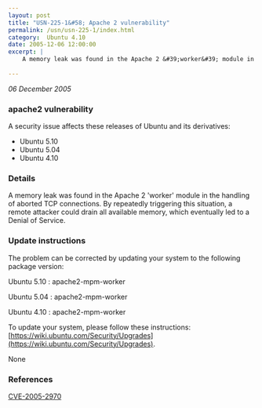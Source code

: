 ```yaml
---
layout: post
title: "USN-225-1&#58; Apache 2 vulnerability"
permalink: /usn/usn-225-1/index.html
category:  Ubuntu 4.10
date: 2005-12-06 12:00:00
excerpt: |
    A memory leak was found in the Apache 2 &#39;worker&#39; module in the handling of aborted TCP connections. By repeatedly triggering this situation, a remote attacker could drain all available memory, which eventually led to a Denial of Service.
    
--- 
```

 
 

*06 December 2005*

### apache2 vulnerability

A security issue affects these releases of Ubuntu and its derivatives:

* Ubuntu 5.10
* Ubuntu 5.04
* Ubuntu 4.10

### Details

A memory leak was found in the Apache 2 &#39;worker&#39; module in the handling of aborted TCP connections. By repeatedly triggering this situation, a remote attacker could drain all available memory, which eventually led to a Denial of Service.

### Update instructions

The problem can be corrected by updating your system to the following package version:

Ubuntu 5.10
 : apache2-mpm-worker 

Ubuntu 5.04
 : apache2-mpm-worker 

Ubuntu 4.10
 : apache2-mpm-worker 

To update your system, please follow these instructions: [https://wiki.ubuntu.com/Security/Upgrades](https://wiki.ubuntu.com/Security/Upgrades).

None

### References

 
 [CVE-2005-2970](http://people.ubuntu.com/~ubuntu-security/cve/CVE-2005-2970)
 


